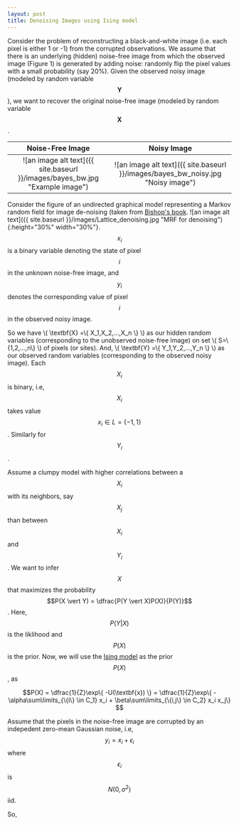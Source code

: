 ```yaml
---
layout: post
title: Denoising Images using Ising model
---
```

Consider the problem of reconstructing a black-and-white image (i.e. each pixel is either 1 or -1) from the corrupted observations. 
We assume that there is an underlying (hidden) noise-free image from which the observed image (Figure 1) is generated by adding noise: randomly flip the pixel values with a small probability (say 20%). Given the observed noisy image (modeled by random variable $$\textbf{Y}$$), we want to recover the original noise-free image (modeled by random variable $$\textbf{X}$$. 

Noise-Free Image           |  Noisy Image 
:-------------------------:|:-------------------------:
![an image alt text]({{ site.baseurl }}/images/bayes_bw.jpg "Example image") |  ![an image alt text]({{ site.baseurl }}/images/bayes_bw_noisy.jpg "Noisy image")



Consider the figure of an undirected graphical model representing a Markov random field for image de-noising (taken from [Bishop's book](https://www.google.com/url?sa=t&rct=j&q=&esrc=s&source=web&cd=2&cad=rja&uact=8&ved=0ahUKEwjUldT-8oLYAhWhTN8KHVBACEAQFggxMAE&url=http%3A%2F%2Fwww.springer.com%2Fus%2Fbook%2F9780387310732&usg=AOvVaw1GPxHb_WuZJZR2dfgJZpJT "Pattern Recognition and Machine Learning"). ![an image alt text]({{ site.baseurl }}/images/Lattice_denoising.jpg "MRF for denoising"){:height="30%" width="30%"}. $$x_i$$ is a binary variable denoting the state of pixel $$i$$ in the unknown noise-free image, and $$y_i$$ denotes the corresponding value of pixel $$i$$ in the observed noisy image. 

So we have \\( \textbf{X} =\\{ X_1,X_2,...,X_n \\} \\) as our hidden random variables (corresponding to the unobserved noise-free image) on set \\( S=\\{1,2,...,n\\} \\) of pixels (or sites). And,  \\( \textbf{Y} =\\{ Y_1,Y_2,...,Y_n \\} \\) as our observed random variables (corresponding to the observed noisy image). Each $$X_i$$ is binary, i.e, $$X_i$$ takes value $$x_i \in L=\{-1,1\}$$. Similarly for $$Y_i$$. 

Assume a clumpy model with higher correlations between a $$X_i$$ with its neighbors, say $$X_j$$ than between $$X_i$$ and $$Y_i$$. We want to infer $$X$$ that maximizes the probability $$P(X \vert Y) = \dfrac{P(Y \vert X)P(X)}{P(Y)}$$. Here, $$P(Y \vert X)$$ is the liklihood and $$P(X)$$ is the prior. Now, we will use the [Ising model](https://en.wikipedia.org/wiki/Ising_model) as the prior $$P(X)$$, as

$$P(X) = \dfrac{1}{Z}\exp\{ -U(\textbf{x}) \} = \dfrac{1}{Z}\exp\{ -\alpha\sum\limits_{\{i\} \in C_1} x_i + \beta\sum\limits_{\{i,j\} \in C_2} x_i x_j\} $$

Assume that the pixels in the noise-free image are corrupted by an indepedent zero-mean Gaussian noise, i.e,$$y_i = x_i + \epsilon_i$$ where $$\epsilon_i$$ is $$N(0,\sigma^2)$$ iid.

So, 
